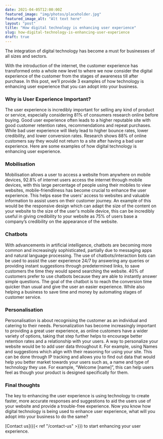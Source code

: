 ```yaml
---
date: 2021-04-05T12:00:00Z
featured_image: "img/photos/placeholder.jpg"
featured_image_alt: "Alt text here"
layout: "post"
title: "How digital technology is enhancing user experience"
slug: how-digital-technology-is-enhancing-user-experience
draft: true
---
```


The integration of digital technology has become a must for businesses of all sizes and sectors. 

With the introduction of the internet, the customer experience has transformed onto a whole new level to where we now consider the digital experience of the customer from the stages of awareness till after purchase. In this post, we’ll provide 3 examples of how technology is enhancing user experience that you can adopt into your business.

### Why is User Experience Important? 

The user experience is incredibly important for selling any kind of product or service, especially considering 81% of consumers research online before buying. Good user experience often leads to a higher reputable site with good customer retention rates, recommendations and repeat purchases. While bad user experience will likely lead to higher bounce rates, lower credibility, and lower conversion rates. Research shows 88% of online customers say they would not return to a site after having a bad user experience. Here are some examples of how digital technology is enhancing user experience.

### Mobilisation 

Mobilisation allows a user to access a website from anywhere on mobile devices, 92.8% of internet users access the internet through mobile devices, with this large percentage of people using their mobiles to view websites, mobile-friendliness has become crucial to enhance the user experience. This helps ease the users' access to websites and valuable information to assist users on their customer journey. An example of this would be the responsive design which can adapt the size of the content on your website to the size of the user's mobile device, this can be incredibly useful in giving credibility to your website as 75% of users base a company’s credibility on the appearance of the website.

### Chatbots

With advancements in artificial intelligence, chatbots are becoming more common and increasingly sophisticated, partially due to messaging apps and natural language processing. The use of chatbots/interaction bots can be used to assist the user experience 24/7 by answering any queries or providing instant suggestions through predetermined links, to save customers the time they would spend searching the website. 40% of customers prefer to use chatbots because they are able to instantly answer simple questions. The goal of the chatbot is to reach the conversion time quicker than usual and give the user an easier experience. While also helping a business to save time and money by automating stages of customer service.

### Personalisation

Personalisation is about recognising the customer as an individual and catering to their needs. Personalization has become increasingly important to providing a great user experience, as online customers have a wider variety of options, taking that step further helps to encourage better retention rates and a relationship with your users. A way to personalize your website would be to add user data throughout it. For example, using Names and suggestions which align with their reasoning for using your site. This can be done through IP tracking and allows you to find out data that would help you better market towards your users such as, a name and type of technology they use. For example, “Welcome [name]”, this can help users feel as though your product is designed specifically for them.

### Final thoughts

The key to enhancing the user experience is using technology to create faster, more accurate responses and suggestions to aid the users use of your website and provide a trouble-free experience. Now you know how digital technology is being used to enhance user experience, what will you adopt into your business to do the same? 

[Contact us]({{< ref "/contact-us" >}}) to start enhancing your user experience.  
